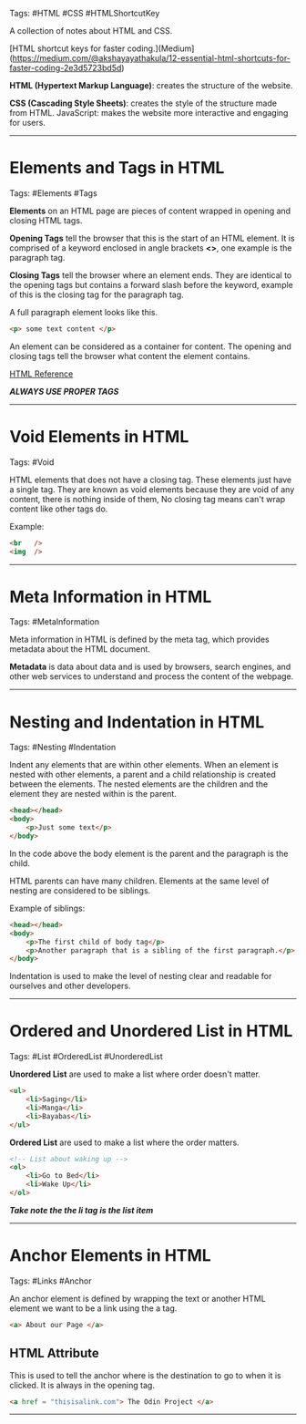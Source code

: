 Tags: #HTML #CSS #HTMLShortcutKey

A collection of notes about HTML and CSS.

[HTML shortcut keys for faster coding.](Medium](https://medium.com/@akshayayathakula/12-essential-html-shortcuts-for-faster-coding-2e3d5723bd5d)

**HTML (Hypertext Markup Language)**: creates the structure of the website.

**CSS (Cascading Style Sheets)**: creates the style of the structure made from HTML.
JavaScript: makes the website more interactive and engaging for users.

---
# Elements and Tags in HTML

Tags: #Elements #Tags 

**Elements** on an HTML page are pieces of content wrapped in opening and closing HTML tags.

**Opening Tags** tell the browser that this is the start of an HTML element. It is comprised of a keyword enclosed in angle brackets **<>**, one example is the paragraph tag.

**Closing Tags** tell the browser where an element ends. They are identical to the opening tags but contains a forward slash before the keyword, example of this is the closing tag for the paragraph tag.

A full paragraph element looks like this.
```html
<p> some text content </p>
```

An element can be considered as a container for content. The opening and closing tags tell the browser what content the element contains.

[HTML Reference](https://developer.mozilla.org/en-US/docs/Web/HTML/Reference/Elements)

***ALWAYS USE PROPER TAGS***

---
# Void Elements in HTML

Tags: #Void

HTML elements that does not have a closing tag.  These elements just have a single tag. They are known as void elements because they are void of any content, there is nothing inside of them, No closing tag means can't wrap content like other tags do.

Example:
```html
<br   />
<img  />
```

---
# Meta Information in HTML

Tags: #MetaInformation

Meta information in HTML is defined by the meta tag, which provides metadata about the HTML document. 

**Metadata** is data about data and is used by browsers, search engines, and other web services to understand and process the content of the webpage.

---
# Nesting and Indentation in HTML

Tags: #Nesting #Indentation

Indent any elements that are within other elements. When an element is nested with other elements, a parent and a child relationship is created between the elements. The nested elements are the children and the element they are nested within is the parent.

```html
<head></head>
<body>
	<p>Just some text</p>
</body>
```

In the code above the body element is the parent and the paragraph is the child.

HTML parents can have many children. Elements at the same level of nesting are considered to be siblings.

Example of siblings:
```html
<head></head>
<body>
	<p>The first child of body tag</p>
	<p>Another paragraph that is a sibling of the first paragraph.</p>
</body>
```

Indentation is used to make the level of nesting clear and readable for ourselves and other developers.

---
# Ordered and Unordered List in HTML

Tags: #List #OrderedList #UnorderedList

**Unordered List** are used to make a list where order doesn't matter.

```html
<ul>
	<li>Saging</li>
	<li>Manga</li>
	<li>Bayabas</li>
</ul>
```

**Ordered List** are used to make a list where the order matters.

```html
<!-- List about waking up -->
<ol>
	<li>Go to Bed</li>
	<li>Wake Up</li>
</ol>
```

***Take note the the li tag is the list item***

---

# Anchor Elements in HTML

Tags: #Links #Anchor

An anchor element is defined by wrapping the text or another HTML element we want to be a link using the a tag.

```html
<a> About our Page </a>
```

## HTML Attribute

This is used to tell the anchor where is the destination to go to when it is clicked.  It is always in the opening tag. 

```html
<a href = "thisisalink.com"> The Odin Project </a>
```

---
